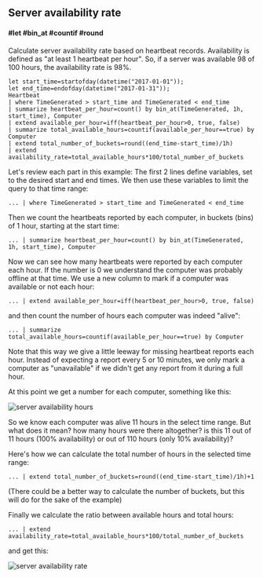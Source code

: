 ## Server availability rate
#### #let #bin_at #countif #round
<!-- article_id: 2502‎2018‏‎03827037 -->

Calculate server availability rate based on heartbeat records. Availability is defined as "at least 1 heartbeat per hour".
So, if a server was available 98 of 100 hours, the availability rate is 98%.

```OQL
let start_time=startofday(datetime("2017-01-01"));
let end_time=endofday(datetime("2017-01-31"));
Heartbeat
| where TimeGenerated > start_time and TimeGenerated < end_time
| summarize heartbeat_per_hour=count() by bin_at(TimeGenerated, 1h, start_time), Computer
| extend available_per_hour=iff(heartbeat_per_hour>0, true, false)
| summarize total_available_hours=countif(available_per_hour==true) by Computer 
| extend total_number_of_buckets=round((end_time-start_time)/1h)
| extend availability_rate=total_available_hours*100/total_number_of_buckets
```


Let's review each part in this example:
The first 2 lines define variables, set to the desired start and end times.
We then use these variables to limit the query to that time range:
```
... | where TimeGenerated > start_time and TimeGenerated < end_time
```

Then we count the heartbeats reported by each computer, in buckets (bins) of 1 hour, starting at the start time: 
```
... | summarize heartbeat_per_hour=count() by bin_at(TimeGenerated, 1h, start_time), Computer
```

Now we can see how many heartbeats were reported by each computer each hour. If the number is  0 we understand the computer was probably offline at that time.
We use a new column to mark if a computer was available or not each hour:
```
... | extend available_per_hour=iff(heartbeat_per_hour>0, true, false)
```
and then count the number of hours each computer was indeed "alive": 
```
... | summarize total_available_hours=countif(available_per_hour==true) by Computer
```

Note that this way we give a little leeway for missing heartbeat reports each hour.
Instead of expecting a report every 5 or 10 minutes, we only mark a computer as "unavailable" if we didn't get any report from it during a full hour.

At this point we get a number for each computer, something like this:
<p><img src="~/examples/images/availability_hours.png" alt="server availability hours"></p>

So we know each computer was alive 11 hours in the select time range. But what does it mean? how many hours were there altogether? is this 11 out of 11 hours (100% availability) or out of 110 hours (only 10% availability)?

Here's how we can calculate the total number of hours in the selected time range:
```
... | extend total_number_of_buckets=round((end_time-start_time)/1h)+1
```

(There could be a better way to calculate the number of buckets, but this will do for the sake of the example)

Finally we calculate the ratio between available hours and total hours:
```
... | extend availability_rate=total_available_hours*100/total_number_of_buckets
```
and get this:

<p><img src="~/examples/images/availability_rate.png" alt="server availability rate"></p>

